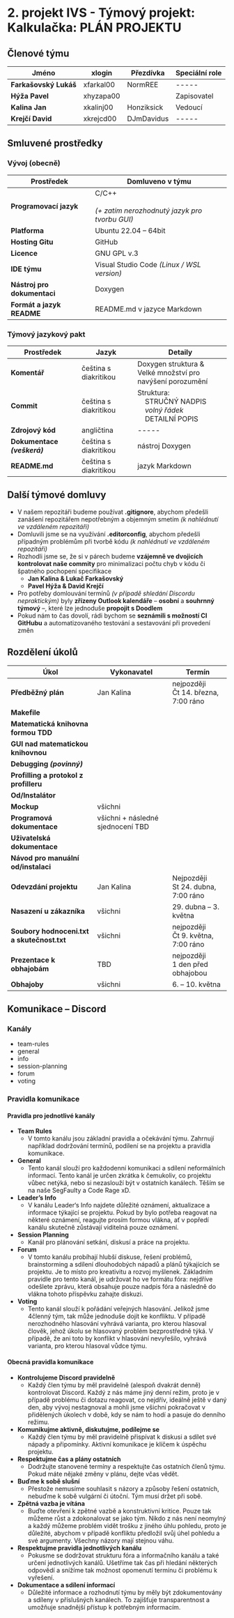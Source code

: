 # 2. projekt IVS - Týmový projekt: Kalkulačka: PLÁN PROJEKTU

## Členové týmu

| **Jméno** | **xlogin** | **Přezdívka** | **Speciální role** |
| --- | --- | --- | --- |
| **Farkašovský Lukáš** | xfarkal00 | NormREE | \----- |
| **Hýža Pavel** | xhyzapa00 |     | Zapisovatel |
| **Kalina Jan** | xkalinj00 | Honziksick | Vedoucí |
| **Krejčí David** | xkrejcd00 | DJmDavidus | \----- |

## Smluvené prostředky

### Vývoj (obecně)

| **Prostředek** | **Domluveno v týmu** |
| --- | --- |
| **Programovací jazyk** | C/C++<br><br>_(+ zatím nerozhodnutý jazyk pro tvorbu GUI)_ |
| **Platforma** | Ubuntu 22.04 – 64bit |
| **Hosting Gitu** | GitHub |
| **Licence** | GNU GPL v.3 |
| **IDE týmu** | Visual Studio Code _(Linux / WSL version)_ |
| **Nástroj pro dokumentaci** | Doxygen |
| **Formát a jazyk README** | README.md v jazyce Markdown |

### Týmový jazykový pakt

| **Prostředek** | **Jazyk** | **Detaily** |
| --- | --- | --- |
| **Komentář** | čeština s diakritikou | Doxygen struktura &<br>Velké množství pro navýšení porozumění |
| **Commit** | čeština s diakritikou | Struktura:  <br>&nbsp;&nbsp;&nbsp;&nbsp;STRUČNÝ NADPIS  <br>&nbsp;&nbsp;&nbsp;&nbsp;_volný řádek_  <br>&nbsp;&nbsp;&nbsp;&nbsp;DETAILNÍ POPIS |
| **Zdrojový kód** | angličtina | \----- |
| **Dokumentace _(veškerá)_** | čeština s diakritikou | nástroj Doxygen |
| **README.md** | čeština s diakritikou | jazyk Markdown |

## Další týmové domluvy

- V našem repozitáři budeme používat **.gitignore**, abychom předešli zanášení repozitářem nepotřebným a objemným smetím _(k nahlédnutí ve vzdáleném repozitáři)_
- Domluvili jsme se na využívání **.editorconfig**, abychom předešli případným problémům při tvorbě kódu _(k nahlédnutí ve vzdáleném repozitáři)_
- Rozhodli jsme se, že si v párech budeme **vzájemně ve dvojicích kontrolovat naše commity** pro minimalizaci počtu chyb v kódu či špatného pochopení specifikace
  - **Jan Kalina & Lukač Farkašovský**
  - **Pavel Hýža & David Krejčí**
- Pro potřeby domlouvání termínů _(v případě shledání Discordu nepraktickým)_ byly **zřízeny Outlook kalendáře** – **osobní** a **souhrnný týmový** –, které lze jednoduše **propojit s Doodlem**
- Pokud nám to čas dovolí, rádi bychom se **seznámili s možností CI GitHubu** a automatizovaného testování a sestavování při provedení změn

## Rozdělení úkolů

| **Úkol** | **Vykonavatel** | **Termín** |
| --- | --- | --- |
| **Předběžný plán** | Jan Kalina | nejpozději  <br>Čt 14. března, 7:00 ráno |
| **Makefile** |     |     |
| **Matematická knihovna formou TDD** |     |     |
| **GUI nad matematickou knihovnou** |     |     |
| **Debugging _(povinný)_** |     |     |
| **Profilling a protokol z profilleru** |     |     |
| **Od/Instalátor** |     |     |
| **Mockup** | všichni |     |
| **Programová dokumentace** | všichni + následné sjednocení TBD |     |
| **Uživatelská dokumentace** |     |     |
| **Návod pro manuální od/instalaci** |     |     |
| **Odevzdání projektu** | Jan Kalina | Nejpozději  <br>St 24. dubna, 7:00 ráno |
| **Nasazení u zákazníka** | všichni | 29\. dubna – 3. května |
| **Soubory hodnoceni.txt a skutečnost.txt** | všichni | nejpozději  <br>Čt 9. května, 7:00 ráno |
| **Prezentace k obhajobám** | TBD | nejpozději  <br>1 den před obhajobou |
| **Obhajoby** | všichni | 6\. – 10. května |

## Komunikace – Discord

### Kanály

- team-rules
- general
- info
- session-planning
- forum
- voting

### Pravidla komunikace

#### Pravidla pro jednotlivé kanály

- **Team Rules**
  - V tomto kanálu jsou základní pravidla a očekávání týmu. Zahrnují například dodržování termínů, podílení se na projektu a pravidla komunikace.
- **General**
  - Tento kanál slouží pro každodenní komunikaci a sdílení neformálních informací. Tento kanál je určen zkrátka k čemukoliv, co projektu vůbec netýká, nebo si nezaslouží být v ostatních kanálech. Těším se na naše SegFaulty a Code Rage xD.
- **Leader’s Info**
  - V kanálu Leader‘s Info najdete důležité oznámení, aktualizace a informace týkající se projektu. Pokud by bylo potřeba reagovat na některé oznámení, reagujte prosím formou vlákna, ať v popředí kanálu skutečně zůstávají viditelná pouze oznámení.
- **Session Planning**
  - Kanál pro plánování setkání, diskusí a práce na projektu.
- **Forum**
  - V tomto kanálu probíhají hlubší diskuse, řešení problémů, brainstorming a sdílení dlouhodobých nápadů a plánů týkajících se projektu. Je to místo pro kreativitu a rozvoj myšlenek. Základním pravidle pro tento kanál, je udržovat ho ve formátu fóra: nejdříve odešlete zprávu, která obsahuje pouze nadpis fóra a následně do vlákna tohoto příspěvku zahajte diskuzi.
- **Voting**
  - Tento kanál slouží k pořádání veřejných hlasování. Jelikož jsme 4členný tým, tak může jednoduše dojít ke konfliktu. V případě nerozhodného hlasování vyhrává varianta, pro kterou hlasoval člověk, jehož úkolu se hlasovaný problém bezprostředně týká. V případě, že ani toto by konflikt v hlasování nevyřešilo, vyhrává varianta, pro kterou hlasoval vůdce týmu.

#### Obecná pravidla komunikace

- **Kontrolujeme Discord pravidelně**
  - Každý člen týmu by měl pravidelně (alespoň dvakrát denně) kontrolovat Discord. Každý z nás máme jiný denní režim, proto je v případě problému či dotazu reagovat, co nejdřív, ideálně ještě v daný den, aby vývoj nestagnoval a mohli jsme všichni pokračovat v přidělených úkolech v době, kdy se nám to hodí a pasuje do denního režimu.
- **Komunikujme aktivně, diskutujme, podílejme se**
  - Každý člen týmu by měl pravidelně přispívat k diskusi a sdílet své nápady a připomínky. Aktivní komunikace je klíčem k úspěchu projektu.
- **Respektujme čas a plány ostatních**
  - Dodržujte stanovené termíny a respektujte čas ostatních členů týmu. Pokud máte nějaké změny v plánu, dejte včas vědět.
- **Buďme k sobě slušní**
  - Přestože nemusíme souhlasit s názory a způsoby řešení ostatních, nebuďme k sobě vulgární či útoční. Tým musí držet při sobě.
- **Zpětná vazba je vítána**
  - Buďte otevření k zpětné vazbě a konstruktivní kritice. Pouze tak můžeme růst a zdokonalovat se jako tým. Nikdo z nás není neomylný a každý můžeme problém vidět trošku z jiného úhlu pohledu, proto je důležité, abychom v případě konfliktu předložil svůj úhel pohledu a své argumenty. Všechny názory mají stejnou váhu.
- **Respektujme pravidla jednotlivých kanálu**
  - Pokusme se dodržovat strukturu fóra a informačního kanálu a také určení jednotlivých kanálů. Ušetříme tak čas při hledání některých odpovědí a snížíme tak možnost opomenutí termínu či problému k vyřešení.
- **Dokumentace a sdílení informací**
  - Důležité informace a rozhodnutí týmu by měly být zdokumentovány a sdíleny v příslušných kanálech. To zajišťuje transparentnost a umožňuje snadnější přístup k potřebným informacím.